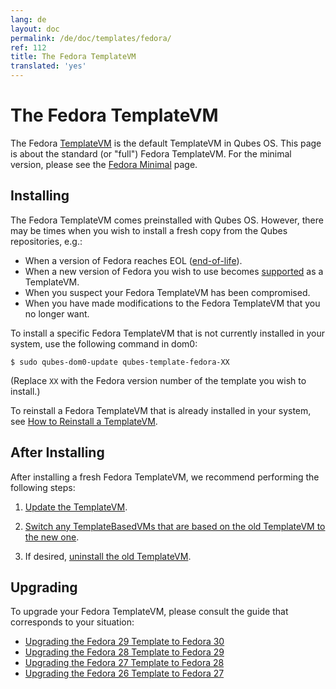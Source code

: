 ```yaml
---
lang: de
layout: doc
permalink: /de/doc/templates/fedora/
ref: 112
title: The Fedora TemplateVM
translated: 'yes'
---
```


The Fedora TemplateVM
=====================

The Fedora [TemplateVM] is the default TemplateVM in Qubes OS.
This page is about the standard (or "full") Fedora TemplateVM.
For the minimal version, please see the [Fedora Minimal] page.

Installing
----------

The Fedora TemplateVM comes preinstalled with Qubes OS.
However, there may be times when you wish to install a fresh copy from the Qubes repositories, e.g.:

 * When a version of Fedora reaches EOL ([end-of-life]).
 * When a new version of Fedora you wish to use becomes [supported] as a TemplateVM.
 * When you suspect your Fedora TemplateVM has been compromised.
 * When you have made modifications to the Fedora TemplateVM that you no longer want.

To install a specific Fedora TemplateVM that is not currently installed in your system, use the following command in dom0:

    $ sudo qubes-dom0-update qubes-template-fedora-XX

   (Replace `XX` with the Fedora version number of the template you wish to install.)

To reinstall a Fedora TemplateVM that is already installed in your system, see [How to Reinstall a TemplateVM].


After Installing
----------------

After installing a fresh Fedora TemplateVM, we recommend performing the following steps:

1. [Update the TemplateVM].

2. [Switch any TemplateBasedVMs that are based on the old TemplateVM to the new one][switch-templates].

3. If desired, [uninstall the old TemplateVM].


Upgrading
---------

To upgrade your Fedora TemplateVM, please consult the guide that corresponds to your situation:

 * [Upgrading the Fedora 29 Template to Fedora 30](/de/doc/template/fedora/upgrade-29-to-30/)
 * [Upgrading the Fedora 28 Template to Fedora 29](/de/doc/template/fedora/upgrade-28-to-29/)
 * [Upgrading the Fedora 27 Template to Fedora 28](/de/doc/template/fedora/upgrade-27-to-28/)
 * [Upgrading the Fedora 26 Template to Fedora 27](/de/doc/template/fedora/upgrade-26-to-27/)


[TemplateVM]: /de/doc/templates/
[Fedora Minimal]: /de/doc/templates/fedora-minimal/
[end-of-life]: https://fedoraproject.org/wiki/Fedora_Release_Life_Cycle#Maintenance_Schedule
[supported]: /de/doc/supported-versions/#templatevms
[How to Reinstall a TemplateVM]: /de/doc/reinstall-template/
[Update the TemplateVM]: /de/doc/software-update-vm/
[switch-templates]: /de/doc/templates/#how-to-switch-templates
[uninstall the old TemplateVM]: /de/doc/templates/#how-to-uninstall